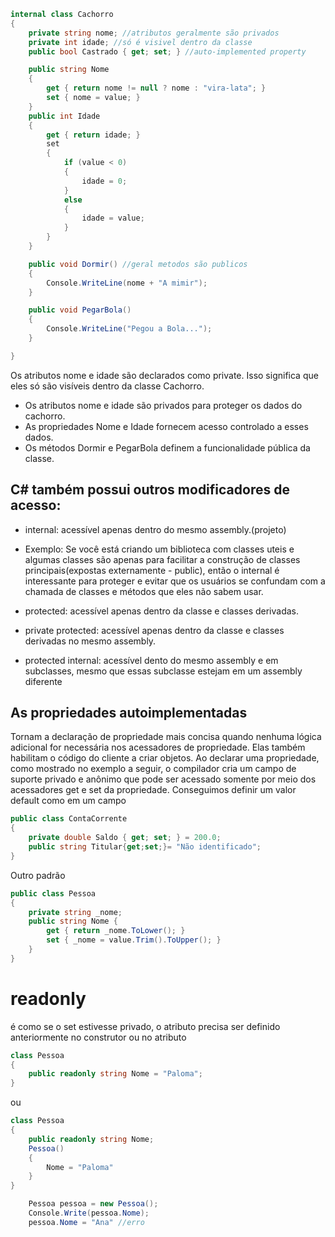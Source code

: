 ```c#
internal class Cachorro
{
    private string nome; //atributos geralmente são privados
    private int idade; //só é visivel dentro da classe
    public bool Castrado { get; set; } //auto-implemented property

    public string Nome
    {
        get { return nome != null ? nome : "vira-lata"; }
        set { nome = value; }
    }
    public int Idade
    {
        get { return idade; }
        set
        {
            if (value < 0)
            {
                idade = 0;
            }
            else
            {
                idade = value;
            }
        }
    }

    public void Dormir() //geral metodos são publicos
    {
        Console.WriteLine(nome + "A mimir");
    }

    public void PegarBola()
    {
        Console.WriteLine("Pegou a Bola...");
    }

}
```
Os atributos nome e idade são declarados como private. Isso significa que eles só são visíveis dentro da classe Cachorro. 

- Os atributos nome e idade são privados para proteger os dados do cachorro.
- As propriedades Nome e Idade fornecem acesso controlado a esses dados.
- Os métodos Dormir e PegarBola definem a funcionalidade pública da classe.

## C# também possui outros modificadores de acesso:

- internal: acessível apenas dentro do mesmo assembly.(projeto)
 - Exemplo:  Se você está criando um biblioteca com classes uteis e algumas classes são apenas para facilitar a construção de classes principais(expostas externamente - public), então o internal é interessante para proteger e evitar que os usuários se confundam com a chamada de classes e métodos que eles não sabem usar.

- protected: acessível apenas dentro da classe e classes derivadas.

- private protected: acessível apenas dentro da classe e classes derivadas no mesmo assembly.

- protected internal: acessível dento do mesmo assembly e em subclasses, mesmo que essas subclasse estejam em um assembly diferente


## As propriedades autoimplementadas 
Tornam a declaração de propriedade mais concisa quando nenhuma lógica adicional for necessária nos acessadores de propriedade. Elas também habilitam o código do cliente a criar objetos. Ao declarar uma propriedade, como mostrado no exemplo a seguir, o compilador cria um campo de suporte privado e anônimo que pode ser acessado somente por meio dos acessadores get e set da propriedade. 
Conseguimos definir um valor default como em um campo

```c#
public class ContaCorrente
{
    private double Saldo { get; set; } = 200.0;   
    public string Titular{get;set;}= "Não identificado"; 
}
```
Outro padrão

```c#
public class Pessoa
{
    private string _nome;
    public string Nome {
        get { return _nome.ToLower(); }
        set { _nome = value.Trim().ToUpper(); }
    }
}

```

# readonly
é como se o set estivesse privado, o atributo precisa ser definido anteriormente no construtor ou no atributo

```c#
class Pessoa
{
    public readonly string Nome = "Paloma";
}
```
ou 
```c#
class Pessoa
{
    public readonly string Nome;
    Pessoa()
    {
        Nome = "Paloma"
    }
}
```

```c#
    Pessoa pessoa = new Pessoa();
    Console.Write(pessoa.Nome);
    pessoa.Nome = "Ana" //erro

```
